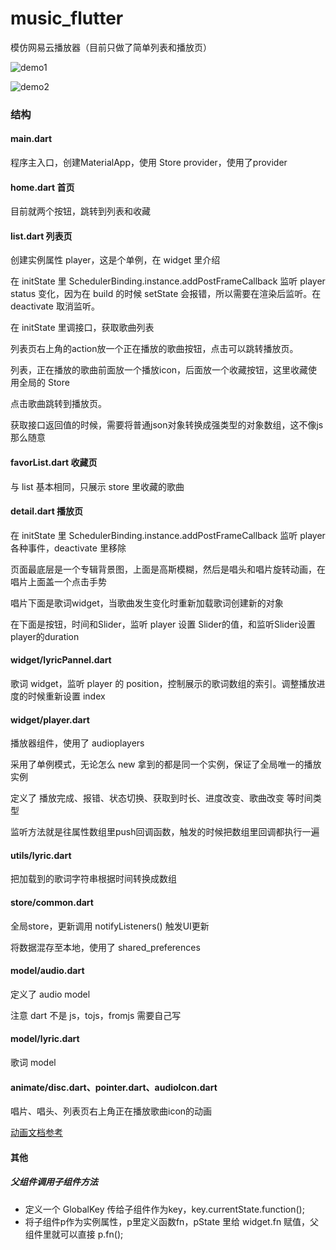 # music_flutter

模仿网易云播放器（目前只做了简单列表和播放页）

![demo1](./readme-images/demo1.png)

![demo2](./readme-images/demo2.png)

### 结构

#### main.dart

程序主入口，创建MaterialApp，使用 Store provider，使用了provider

#### home.dart  首页

目前就两个按钮，跳转到列表和收藏

#### list.dart 列表页

创建实例属性 player，这是个单例，在 widget 里介绍

在 initState 里 SchedulerBinding.instance.addPostFrameCallback 监听 player status 变化，因为在 build 的时候 setState 会报错，所以需要在渲染后监听。在 deactivate 取消监听。

在 initState 里调接口，获取歌曲列表

列表页右上角的action放一个正在播放的歌曲按钮，点击可以跳转播放页。

列表，正在播放的歌曲前面放一个播放icon，后面放一个收藏按钮，这里收藏使用全局的 Store

点击歌曲跳转到播放页。

获取接口返回值的时候，需要将普通json对象转换成强类型的对象数组，这不像js那么随意

#### favorList.dart  收藏页

与 list 基本相同，只展示 store 里收藏的歌曲

#### detail.dart 播放页

在 initState 里 SchedulerBinding.instance.addPostFrameCallback 监听 player 各种事件，deactivate 里移除

页面最底层是一个专辑背景图，上面是高斯模糊，然后是唱头和唱片旋转动画，在唱片上面盖一个点击手势

唱片下面是歌词widget，当歌曲发生变化时重新加载歌词创建新的对象

在下面是按钮，时间和Slider，监听 player 设置 Slider的值，和监听Slider设置player的duration

#### widget/lyricPannel.dart
 
 歌词 widget，监听 player 的 position，控制展示的歌词数组的索引。调整播放进度的时候重新设置 index

#### widget/player.dart

播放器组件，使用了 audioplayers

采用了单例模式，无论怎么 new 拿到的都是同一个实例，保证了全局唯一的播放实例

定义了 播放完成、报错、状态切换、获取到时长、进度改变、歌曲改变 等时间类型

监听方法就是往属性数组里push回调函数，触发的时候把数组里回调都执行一遍

#### utils/lyric.dart

把加载到的歌词字符串根据时间转换成数组

#### store/common.dart

全局store，更新调用 notifyListeners() 触发UI更新

将数据混存至本地，使用了 shared_preferences

#### model/audio.dart

定义了 audio model

注意 dart 不是 js，tojs，fromjs 需要自己写

#### model/lyric.dart

歌词 model

#### animate/disc.dart、pointer.dart、audioIcon.dart

唱片、唱头、列表页右上角正在播放歌曲icon的动画

[动画文档参考](https://book.flutterchina.club/chapter9/)

#### 其他

##### 父组件调用子组件方法
- 定义一个 GlobalKey 传给子组件作为key，key.currentState.function();
- 将子组件p作为实例属性，p里定义函数fn，pState 里给 widget.fn 赋值，父组件里就可以直接 p.fn();











